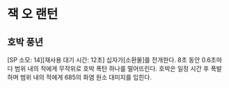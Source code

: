 # 잭 오 랜턴

## 호박 풍년

[SP 소모: 14][재사용 대기 시간: 12초] 십자가[소환물]를 전개한다. 8초 동안 0.6초마다 범위 내의 적에게 무작위로 호박 폭탄 하나를 떨어뜨린다. 호박은 일정 시간 후 폭발하며 범위 내의 적에게 685의 화염 원소 대미지를 입힌다.
